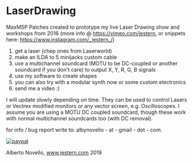 # LaserDrawing
MaxMSP Patches created to prototype my live Laser Drawing show and workshops from 2016 (more info @ https://vimeo.com/jestern, or snippets here: https://www.instagram.com/_jestern_/)

1) get a laser (chep ones from Laserworld)
2) make an ILDA to 5 minijacks custom cable
3) use a multichannel soundcard (MOTU to be DC-coupled or another soundcard if you don't care) to output X, Y, R, G, B signals
4) use my software to create shapes
5) you can also try with a modular synth now or some custom electronics
5) send me a video :)

I will update slowly depending on time. They can be used to control Lasers or Vectrex modified monitors or any vector screen, e.g. Oscilloscopes.
I assume you are using a MOTU DC coupled soundcard, though these work with normal multichannel soundcards too (with DC removal). 

for info /  bug report write to: albynovello - at - gmail - dot - com.

[![paypal](https://www.paypalobjects.com/en_US/i/btn/btn_donateCC_LG.gif)](https://www.paypal.com/paypalme/jestern)

Alberto Novello, www.jestern.com 2019 

